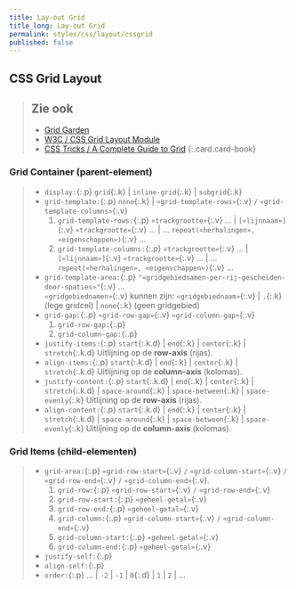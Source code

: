 ```yaml
---
title: Lay-out Grid
title_long: Lay-out Grid
permalink: styles/css/layout/cssgrid
published: false
---
```


CSS Grid Layout
---------------

> Zie ook
> ---
> - [Grid Garden](http://cssgridgarden.com)
> - [W3C / CSS Grid Layout Module](https://www.w3.org/TR/css-grid/)
> - [CSS Tricks / A Complete Guide to Grid](https://css-tricks.com/snippets/css/complete-guide-grid/)
{:.card.card-book}

### Grid Container (parent-element)

> - `display:`{:.p} `grid`{:.k} &#124; `inline-grid`{:.k} &#124; `subgrid`{:.k}
> - `grid-template:`{:.p} `none`{:.k} &#124; `«grid-template-rows»`{:.v} `/` `«grid-template-columns»`{:.v}
>   1. `grid-template-rows:`{:.p} `«trackgrootte»`{:.v} …  &#124; `[«lijnnaam»]`{:.v} `«trackgrootte»`{:.v} … &#124; … `repeat(«herhalingen», «eigenschappen»)`{:.v}  …
>   2. `grid-template-columns:`{:.p} `«trackgrootte»`{:.v} …  &#124; `[«lijnnaam»]`{:.v} `«trackgrootte»`{:.v} … &#124; … `repeat(«herhalingen», «eigenschappen»)`{:.v}  …
> - `grid-template-area:`{:.p} `"«gridgebiednamen-per-rij-gescheiden-door-spaties»"`{:.v} …  
>    `«gridgebiednamen»`{:.v} kunnen zijn: `«gridgebiednaam»`{:.v} &#124; `.`{:.k} (lege gridcel) &#124; `none`{:.k} (geen gridgebied)
> - `grid-gap:`{:.p} `«grid-row-gap»`{:.v} `«grid-column-gap»`{:.v}
>   1. `grid-row-gap:`{:.p}
>   2. `grid-column-gap:`{:.p}
> - `justify-items:`{:.p} `start`{:.k.d} &#124; `end`{:.k} &#124; `center`{:.k} &#124; `stretch`{:.k.d}
>   Uitlijning op de **row-axis** (rijas).
> - `align-items:`{:.p} `start`{:.k.d} &#124; `end`{:.k} &#124; `center`{:.k} &#124; `stretch`{:.k.d}
>   Uitlijning op de **column-axis** (kolomas).
> - `justify-content:`{:.p} `start`{:.k.d} &#124; `end`{:.k} &#124; `center`{:.k} &#124; `stretch`{:.k.d} &#124; `space-around`{:.k} &#124; `space-between`{:.k} &#124; `space-evenly`{:.k}
>   Uitlijning op de **row-axis** (rijas).
> - `align-content:`{:.p} `start`{:.k.d} &#124; `end`{:.k} &#124; `center`{:.k} &#124; `stretch`{:.k.d} &#124; `space-around`{:.k} &#124; `space-between`{:.k} &#124; `space-evenly`{:.k}
>   Uitlijning op de **column-axis** (kolomas).

### Grid Items (child-elementen)

> - `grid-area:`{:.p} `«grid-row-start»`{:.v} `/` `«grid-column-start»`{:.v} `/` `«grid-row-end»`{:.v} `/` `«grid-column-end»`{:.v}.
>   1. `grid-row:`{:.p} `«grid-row-start»`{:.v} `/` `«grid-row-end»`{:.v}
>     1. `grid-row-start:`{:.p} `«geheel-getal»`{:.v}
>     2. `grid-row-end:`{:.p} `«geheel-getal»`{:.v}
>   2. `grid-column:`{:.p} `«grid-column-start»`{:.v} `/` `«grid-column-end»`{:.v}
>     1. `grid-column-start:`{:.p} `«geheel-getal»`{:.v}
>     2. `grid-column-end:`{:.p} `«geheel-getal»`{:.v}
> - `justify-self:`{:.p}
> - `align-self:`{:.p}
> - `order:`{:.p} … &#124; `-2` &#124; `-1` &#124; `0`{:.d} &#124; `1` &#124; `2` &#124; …
